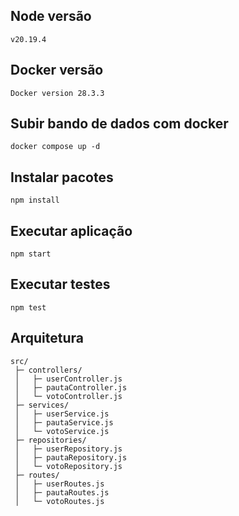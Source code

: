 ## Node versão
`v20.19.4`

## Docker versão
`Docker version 28.3.3`

## Subir bando de dados com docker
`docker compose up -d`

## Instalar pacotes
`npm install`

## Executar aplicação
`npm start`

## Executar testes
`npm test`

## Arquitetura
```
src/
 ├─ controllers/
 │   ├─ userController.js
 │   ├─ pautaController.js
 │   └─ votoController.js
 ├─ services/
 │   ├─ userService.js
 │   ├─ pautaService.js
 │   └─ votoService.js
 ├─ repositories/
 │   ├─ userRepository.js
 │   ├─ pautaRepository.js
 │   └─ votoRepository.js
 ├─ routes/
 │   ├─ userRoutes.js
 │   ├─ pautaRoutes.js
 │   └─ votoRoutes.js
```